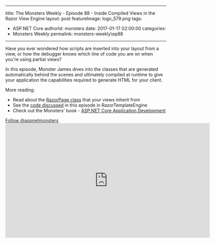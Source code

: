 
---
title: The Monsters Weekly - Episode 88 -  Inside Compiled Views in the Razor View Engine
layout: post
featureImage: logo_579.png
tags: 
  - ASP.NET Core
authorId: monsters
date: 2017-01-17 02:00:00
categories:
  - Monsters Weekly
permalink: monsters-weekly\ep88
---

<p>Have you ever wondered how scripts are inserted into your layout from a view, or how the debugger knows which line of code you are on when you're using partial views?&nbsp;</p><p>In this episode, Monster James dives into the classes that are generated automatically behind the scenes and ultimately compiled at runtime to give your application the capabilities required to generate HTML for your client.</p><p>More reading:</p><ul><li>Read about the <a href="https://docs.microsoft.com/en-us/aspnet/core/api/microsoft.aspnetcore.mvc.razor.razorpage">RazorPage class</a> that your views inherit from</li><li>See the <a href="https://github.com/aspnet/Razor/blob/master/src/Microsoft.AspNetCore.Razor/RazorTemplateEngine.cs#L385">code discussed</a> in this episode in RazorTemplateEngine</li><li>Check out the Monsters' book - <a href="https://www.aspnetmonsters.com/2016/12/aspnetcorebook/">ASP.NET Core Application Development</a></li></ul><div><a href="http://www.twitter.com/aspnetmonsters">Follow @aspnetmonsters</a></div> 

<!--more-->
<iframe src='https://channel9.msdn.com/Series/aspnetmonsters/ASPNET-Monsters-88-Inside-Compiled-Views-in-the-Razor-View-Engine/player' width='640' height='360' allowFullScreen frameBorder='0'></iframe>
